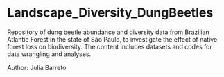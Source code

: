 # Landscape_Diversity_DungBeetles
 Repository of dung beetle abundance and diversity data from Brazilian Atlantic Forest in the state of São Paulo, to investigate the effect of native forest loss on biodiversity. The content includes datasets and codes for data wrangling and analyses.


Author: Julia Barreto
